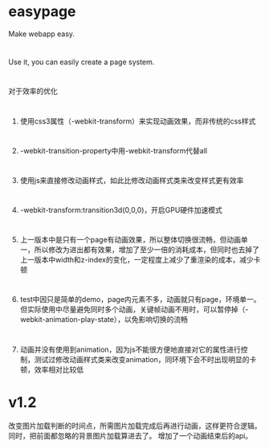 # easypage
Make webapp easy.
#
Use it, you can easily create a page system.
#

对于效率的优化
#
1. 使用css3属性（-webkit-transform）来实现动画效果，而非传统的css样式
#
2. -webkit-transition-property中用-webkit-transform代替all
#
3. 使用js来直接修改动画样式，如此比修改动画样式类来改变样式更有效率
#
4. -webkit-transform:transition3d(0,0,0)，开启GPU硬件加速模式
#
5. 上一版本中是只有一个page有动画效果，所以整体切换很流畅，但动画单一，所以修改为进出都有效果，增加了至少一倍的消耗成本，但同时也去掉了上一版本中width和z-index的变化，一定程度上减少了重渲染的成本，减少卡顿
#
6. test中因只是简单的demo，page内元素不多，动画就只有page，环境单一。但实际使用中尽量避免同时多个动画，关键帧动画不用时，可以暂停掉（-webkit-animation-play-state），以免影响切换的流畅
#
7. 动画并没有使用到animation，因为js不能很方便地直接对它的属性进行控制，测试过修改动画样式类来改变animation，同环境下会不时出现明显的卡顿，效率相对比较低
#
#
# v1.2
改变图片加载判断的时间点，所需图片加载完成后再进行动画，这样更符合逻辑。
同时，把前面都忽略的背景图片加载算进去了。
增加了一个动画结束后的api。

